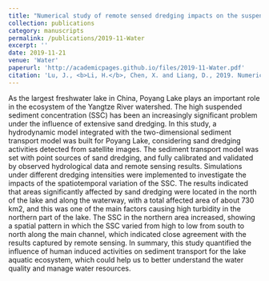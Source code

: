 ```yaml
---
title: "Numerical study of remote sensed dredging impacts on the suspended sediment transport in China’s largest freshwater lake"
collection: publications
category: manuscripts
permalink: /publications/2019-11-Water
excerpt: ''
date: 2019-11-21
venue: 'Water'
paperurl: 'http://academicpages.github.io/files/2019-11-Water.pdf'
citation: 'Lu, J., <b>Li, H.</b>, Chen, X. and Liang, D., 2019. Numerical study of remote sensed dredging impacts on the suspended sediment transport in China’s largest freshwater lake. <i>Water</i>, 11(12), p.2449.'
---
```


As the largest freshwater lake in China, Poyang Lake plays an important role in the ecosystem of the Yangtze River watershed. The high suspended sediment concentration (SSC) has been an increasingly significant problem under the influence of extensive sand dredging. In this study, a hydrodynamic model integrated with the two-dimensional sediment transport model was built for Poyang Lake, considering sand dredging activities detected from satellite images. The sediment transport model was set with point sources of sand dredging, and fully calibrated and validated by observed hydrological data and remote sensing results. Simulations under different dredging intensities were implemented to investigate the impacts of the spatiotemporal variation of the SSC. The results indicated that areas significantly affected by sand dredging were located in the north of the lake and along the waterway, with a total affected area of about 730 km2, and this was one of the main factors causing high turbidity in the northern part of the lake. The SSC in the northern area increased, showing a spatial pattern in which the SSC varied from high to low from south to north along the main channel, which indicated close agreement with the results captured by remote sensing. In summary, this study quantified the influence of human induced activities on sediment transport for the lake aquatic ecosystem, which could help us to better understand the water quality and manage water resources.